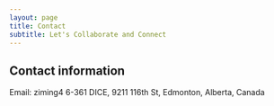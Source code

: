 ```yaml
---
layout: page
title: Contact
subtitle: Let's Collaborate and Connect
---
```


## Contact information
Email: ziming4
6-361 DICE, 9211 116th St, Edmonton, Alberta, Canada

